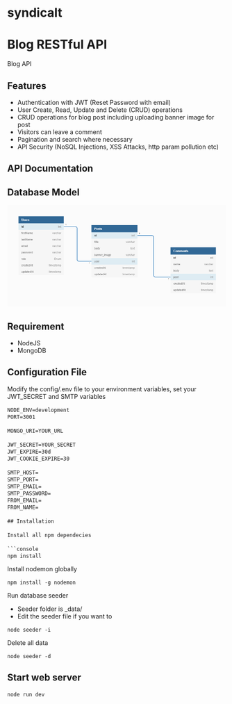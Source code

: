 # syndicalt
# Blog RESTful API

Blog API

## Features

- Authentication with JWT (Reset Password with email)
- User Create, Read, Update and Delete (CRUD) operations
- CRUD operations for blog post including uploading banner image for post
- Visitors can leave a comment
- Pagination and search where necessary
- API Security (NoSQL Injections, XSS Attacks, http param pollution etc)

## API Documentation

## Database Model

![Screenshot](public/Blog-API-DB-Models.png)

## Requirement

- NodeJS
- MongoDB

## Configuration File

Modify the config/.env file to your environment variables, set your JWT_SECRET and SMTP variables

```ENV
NODE_ENV=development
PORT=3001

MONGO_URI=YOUR_URL

JWT_SECRET=YOUR_SECRET
JWT_EXPIRE=30d
JWT_COOKIE_EXPIRE=30

SMTP_HOST=
SMTP_PORT=
SMTP_EMAIL=
SMTP_PASSWORD=
FROM_EMAIL=
FROM_NAME=

## Installation

Install all npm dependecies

```console
npm install
```

Install nodemon globally

```console
npm install -g nodemon
```

Run database seeder

- Seeder folder is \_data/
- Edit the seeder file if you want to

```console
node seeder -i
```

Delete all data

```console
node seeder -d
```

## Start web server

```console
node run dev
```